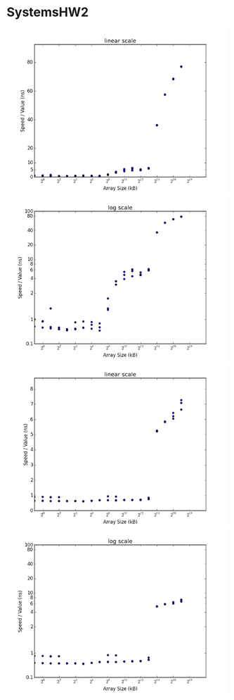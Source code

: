 # SystemsHW2



![](/graphs/model2_linear.png?raw=true "Optional Title")
![](/graphs/model2_log.png?raw=true "Optional Title")
![](/graphs/adjusted_linear.png?raw=true "Optional Title")
![](/graphs/adjusted_log.png?raw=true "Optional Title")
